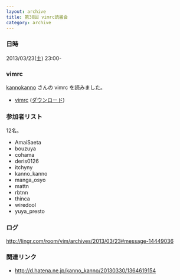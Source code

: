 ```yaml
---
layout: archive
title: 第38回 vimrc読書会
category: archive
---
```


### 日時
2013/03/23(土) 23:00-

### vimrc
[kannokanno](https://github.com/kannokanno) さんの vimrc を読みました。

- [vimrc](https://github.com/kannokanno/dotfiles/blob/c1818803788bb4af6dd3cd3aec1d4b3205c035cc/.vimrc) ([ダウンロード](https://raw.github.com/kannokanno/dotfiles/c1818803788bb4af6dd3cd3aec1d4b3205c035cc/.vimrc))

### 参加者リスト

12名。

- AmaiSaeta
- bouzuya
- cohama
- deris0126
- itchyny
- kanno_kanno
- manga_osyo
- mattn
- rbtnn
- thinca
- wiredool
- yuya_presto


### ログ
<http://lingr.com/room/vim/archives/2013/03/23#message-14449036>

### 関連リンク
- <http://d.hatena.ne.jp/kanno_kanno/20130330/1364619154>

